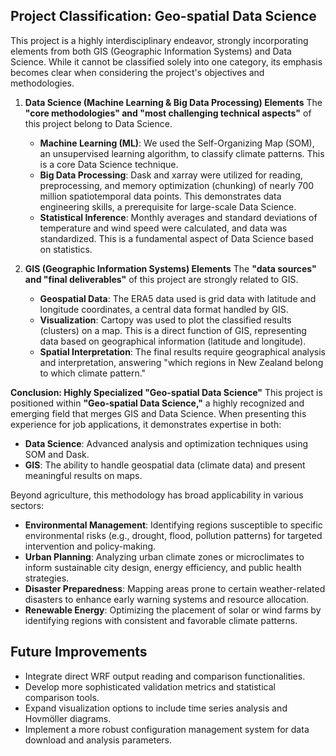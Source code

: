 ## Project Classification: Geo-spatial Data Science

This project is a highly interdisciplinary endeavor, strongly incorporating elements from both GIS (Geographic Information Systems) and Data Science. While it cannot be classified solely into one category, its emphasis becomes clear when considering the project's objectives and methodologies.

1.  **Data Science (Machine Learning & Big Data Processing) Elements**
    The **"core methodologies" and "most challenging technical aspects"** of this project belong to Data Science.
    *   **Machine Learning (ML)**: We used the Self-Organizing Map (SOM), an unsupervised learning algorithm, to classify climate patterns. This is a core Data Science technique.
    *   **Big Data Processing**: Dask and xarray were utilized for reading, preprocessing, and memory optimization (chunking) of nearly 700 million spatiotemporal data points. This demonstrates data engineering skills, a prerequisite for large-scale Data Science.
    *   **Statistical Inference**: Monthly averages and standard deviations of temperature and wind speed were calculated, and data was standardized. This is a fundamental aspect of Data Science based on statistics.

2.  **GIS (Geographic Information Systems) Elements**
    The **"data sources" and "final deliverables"** of this project are strongly related to GIS.
    *   **Geospatial Data**: The ERA5 data used is grid data with latitude and longitude coordinates, a central data format handled by GIS.
    *   **Visualization**: Cartopy was used to plot the classified results (clusters) on a map. This is a direct function of GIS, representing data based on geographical information (latitude and longitude).
    *   **Spatial Interpretation**: The final results require geographical analysis and interpretation, answering "which regions in New Zealand belong to which climate pattern."

**Conclusion: Highly Specialized "Geo-spatial Data Science"**
This project is positioned within **"Geo-spatial Data Science,"** a highly recognized and emerging field that merges GIS and Data Science. When presenting this experience for job applications, it demonstrates expertise in both:
*   **Data Science**: Advanced analysis and optimization techniques using SOM and Dask.
*   **GIS**: The ability to handle geospatial data (climate data) and present meaningful results on maps.

Beyond agriculture, this methodology has broad applicability in various sectors:
*   **Environmental Management**: Identifying regions susceptible to specific environmental risks (e.g., drought, flood, pollution patterns) for targeted intervention and policy-making.
*   **Urban Planning**: Analyzing urban climate zones or microclimates to inform sustainable city design, energy efficiency, and public health strategies.
*   **Disaster Preparedness**: Mapping areas prone to certain weather-related disasters to enhance early warning systems and resource allocation.
*   **Renewable Energy**: Optimizing the placement of solar or wind farms by identifying regions with consistent and favorable climate patterns.

## Future Improvements

*   Integrate direct WRF output reading and comparison functionalities.
*   Develop more sophisticated validation metrics and statistical comparison tools.
*   Expand visualization options to include time series analysis and Hovmöller diagrams.
*   Implement a more robust configuration management system for data download and analysis parameters.